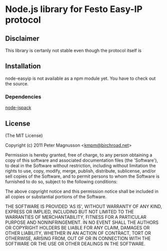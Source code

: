 Node.js library for Festo Easy-IP protocol
==============================================


## Disclaimer
This library is certanly not stable even though the protocol itself is

## Installation
node-easyip is not available as a npm module yet. You have to check out the source.


### Dependencies
 [node-jspack](http://github.com/birchroad/node-jspack)

## License 

(The MIT License)

Copyright (c) 2011 Peter Magnusson &lt;kmpm@birchroad.net&gt;

Permission is hereby granted, free of charge, to any person obtaining
a copy of this software and associated documentation files (the
'Software'), to deal in the Software without restriction, including
without limitation the rights to use, copy, modify, merge, publish,
distribute, sublicense, and/or sell copies of the Software, and to
permit persons to whom the Software is furnished to do so, subject to
the following conditions:

The above copyright notice and this permission notice shall be
included in all copies or substantial portions of the Software.

THE SOFTWARE IS PROVIDED 'AS IS', WITHOUT WARRANTY OF ANY KIND,
EXPRESS OR IMPLIED, INCLUDING BUT NOT LIMITED TO THE WARRANTIES OF
MERCHANTABILITY, FITNESS FOR A PARTICULAR PURPOSE AND NONINFRINGEMENT.
IN NO EVENT SHALL THE AUTHORS OR COPYRIGHT HOLDERS BE LIABLE FOR ANY
CLAIM, DAMAGES OR OTHER LIABILITY, WHETHER IN AN ACTION OF CONTRACT,
TORT OR OTHERWISE, ARISING FROM, OUT OF OR IN CONNECTION WITH THE
SOFTWARE OR THE USE OR OTHER DEALINGS IN THE SOFTWARE.
